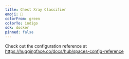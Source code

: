 ```yaml
---
title: Chest Xray Classifier
emoji: 🏢
colorFrom: green
colorTo: indigo
sdk: docker
pinned: false
---
```


Check out the configuration reference at https://huggingface.co/docs/hub/spaces-config-reference
